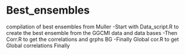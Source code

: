# Best_ensembles
compilation of best ensembles from Muller
-Start with Data_script.R to create the best ensemble from the GGCMI data and data bases 
-Then Corr.R to get the correlations and grphs BG
-Finally Global cor.R to get Global correlations
Finally 